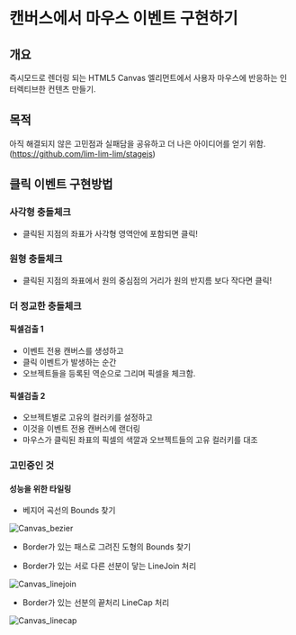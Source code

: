 # 캔버스에서 마우스 이벤트 구현하기

## 개요
즉시모드로 렌더링 되는 HTML5 Canvas 엘리먼트에서 사용자 마우스에 반응하는 인터렉티브한 컨텐츠 만들기.

## 목적
아직 해결되지 않은 고민점과 실패담을 공유하고 더 나은 아이디어를 얻기 위함.
(https://github.com/lim-lim-lim/stagejs)

## 클릭 이벤트 구현방법
### 사각형 충돌체크
- 클릭된 지점의 좌표가 사각형 영역안에 포함되면 클릭! 
### 원형 충돌체크
- 클릭된 지점의 좌표에서 원의 중심점의 거리가 원의 반지름 보다 작다면 클릭!
### 더 정교한 충돌체크
#### 픽셀검출 1
- 이벤트 전용 캔버스를 생성하고
- 클릭 이벤트가 발생하는 순간
- 오브젝트들을 등록된 역순으로 그리며 픽셀을 체크함.
#### 픽셀검출 2
- 오브젝트별로 고유의 컬러키를 설정하고
- 이것을 이벤트 전용 캔버스에 랜더링
- 마우스가 클릭된 좌표의 픽셀의 색깔과 오브젝트들의 고유 컬러키를 대조

### 고민중인 것
#### 성능을 위한 타일링
- 베지어 곡선의 Bounds 찾기

![Canvas_bezier](https://user-images.githubusercontent.com/11947298/57091126-68343880-6d43-11e9-8af0-dc3506332275.png)


- Border가 있는 패스로 그려진 도형의 Bounds 찾기



- Border가 있는 서로 다른 선분이 닿는 LineJoin 처리

![Canvas_linejoin](https://user-images.githubusercontent.com/11947298/57090862-c3196000-6d42-11e9-9b83-571a4e8a4339.png)

- Border가 있는 선분의 끝처리 LineCap 처리

![Canvas_linecap](https://user-images.githubusercontent.com/11947298/57090985-1be8f880-6d43-11e9-8a14-2a802889734f.png)





